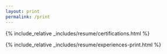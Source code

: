 ```yaml
---
layout: print
permalink: /print
---
```



{% include_relative _includes/resume/certifications.html %}

{% include_relative _includes/resume/experiences-print.html %}
